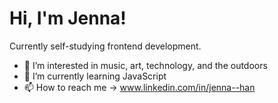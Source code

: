 # Hi, I'm Jenna!

Currently self-studying frontend development.

- 👀 I’m interested in music, art, technology, and the outdoors
- 🌱 I’m currently learning JavaScript
- 📫 How to reach me -> www.linkedin.com/in/jenna--han
